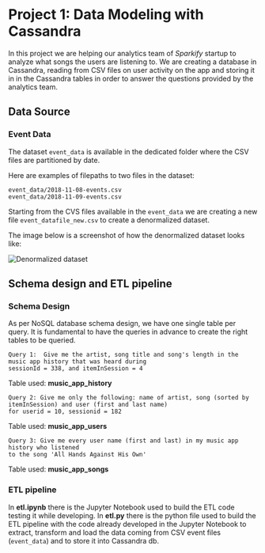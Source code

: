 # Project 1: Data Modeling with Cassandra

In this project we are helping our analytics team of *Sparkify* startup to analyze what songs the users are listening to.
We are creating a database in Cassandra, reading from CSV files on user activity on the app and storing it in in the Cassandra tables in order to answer the questions provided by the analytics team. 

## Data Source

### Event Data

The dataset ```event_data``` is available in the dedicated folder where the CSV files are partitioned by date. 

Here are examples of filepaths to two files in the dataset:
```
event_data/2018-11-08-events.csv
event_data/2018-11-09-events.csv
```

Starting from the CVS files available in the ```event_data``` we are creating a new file ```event_datafile_new.csv``` to create a denormalized dataset. 

The image below is a screenshot of how the denormalized dataset looks like:

![Denormalized dataset]("images/image_event_datafile_new.jpg")


## Schema design and ETL pipeline

### Schema Design

As per NoSQL database schema design, we have one single table per query. It is fundamental to have the queries in advance to create the right tables to be queried.

```
Query 1:  Give me the artist, song title and song's length in the music app history that was heard during 
sessionId = 338, and itemInSession = 4
```

Table used: **music_app_history**


```
Query 2: Give me only the following: name of artist, song (sorted by itemInSession) and user (first and last name)
for userid = 10, sessionid = 182
```

Table used: **music_app_users**


```
Query 3: Give me every user name (first and last) in my music app history who listened 
to the song 'All Hands Against His Own'

```

Table used: **music_app_songs**


### ETL pipeline

In **etl.ipynb** there is the Jupyter Notebook used to build the ETL code testing it while developing. In **etl.py** there is the python file used to build the ETL pipeline with the code already developed in the Jupyter Notebook to extract, transform and load the data coming from CSV event files (```event_data```) and to store it into Cassandra db. 
